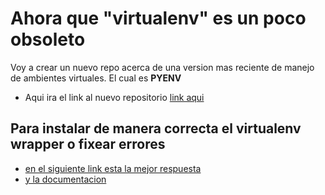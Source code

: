 # Ahora que "virtualenv" es un poco obsoleto

Voy a crear un nuevo repo acerca de una version mas reciente de manejo de ambientes virtuales. El cual es **PYENV**

- Aqui ira el link al nuevo repositorio [link aqui]()



## Para instalar de manera correcta el virtualenv wrapper o fixear errores

- [en el siguiente link esta la mejor respuesta](https://medium.com/@gitudaniel/installing-virtualenvwrapper-for-python3-ad3dfea7c717)
- [y la documentacion](https://virtualenvwrapper.readthedocs.io/en/latest/install.html)
